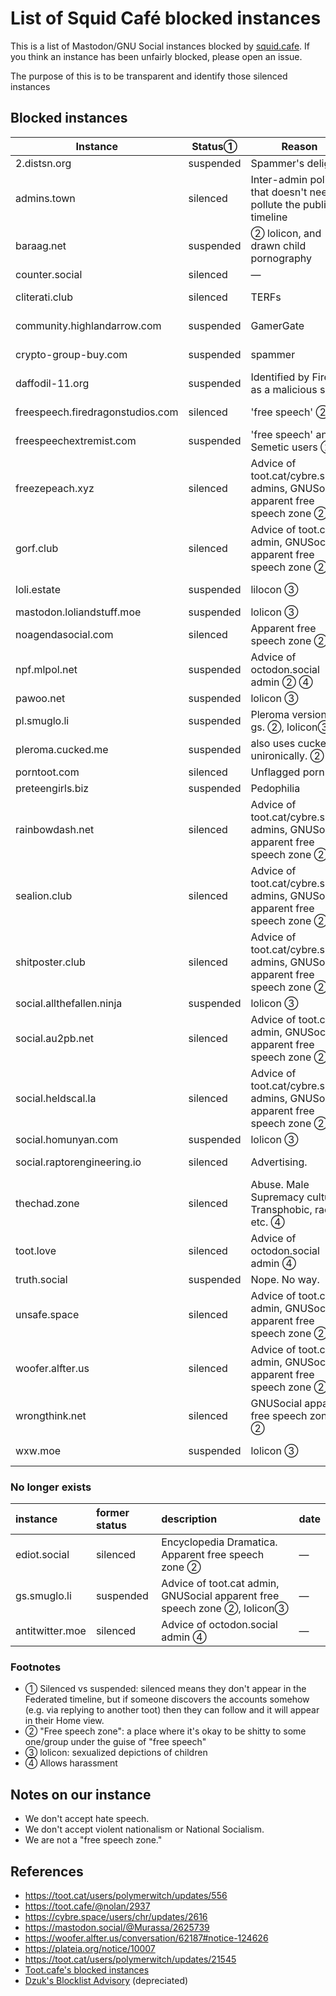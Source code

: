 List of Squid Café blocked instances
=======

This is a list of Mastodon/GNU Social instances blocked by [squid.cafe](https://squid.cafe). If you think an instance has been unfairly blocked, please open an issue.

The purpose of this is to be transparent and identify those silenced instances 

Blocked instances
-------

| Instance | Status&#9312; | Reason | Date | 
| ---- | ---- | ---- | ---- | 
| 2.distsn.org                     | suspended | Spammer's delight. | &mdash; | 
| admins.town                      | silenced  | Inter-admin politics that doesn't need to pollute the public timeline | &mdash; |
| baraag.net                       | suspended | &#9313; lolicon, and drawn child pornography | &mdash; | 
| counter.social                   | silenced  | &mdash; | &mdash; |
| cliterati.club                   | silenced  | TERFs | 2020-02-12 |
| community.highlandarrow.com      | suspended | GamerGate | 2018-03-25 | 
| crypto-group-buy.com             | suspended | spammer | 2020-02-15 |
| daffodil-11.org                  | suspended | Identified by Firefox as a malicious site | 2020-03-15 | 
| freespeech.firedragonstudios.com | silenced  | 'free speech' &#9313; | 2018-06-15 |
| freespeechextremist.com          | suspended | 'free speech' anti-Semetic users &#9313; | 2022-11-08 |
| freezepeach.xyz                  | silenced  | Advice of toot.cat/cybre.space admins, GNUSocial apparent free speech zone &#9313; | &mdash; | 
| gorf.club                        | silenced  | Advice of toot.cat admin, GNUSocial apparent free speech zone &#9313; | &mdash; | 
| loli.estate                      | suspended | lilocon &#9314; | 2018-06-15 |
| mastodon.loliandstuff.moe        | suspended | lolicon &#9314; | &mdash; | 
| noagendasocial.com               | silenced  | Apparent free speech zone &#9313; | &mdash; | 
| npf.mlpol.net                    | suspended | Advice of octodon.social admin &#9313; &#9315; | &mdash; | 
| pawoo.net                        | suspended | lolicon &#9314; | &mdash; | 
| pl.smuglo.li                     | suspended | Pleroma version of gs. &#9313;, lolicon&#9314; | 2018-04-06 |
| pleroma.cucked.me                | suspended | also uses cucked unironically. &#9313; | 2018-06-15 |
| porntoot.com                     | silenced  | Unflagged porn | &mdash; | 
| preteengirls.biz                 | suspended | Pedophilia | &mdash; | 
| rainbowdash.net                  | silenced  | Advice of toot.cat/cybre.space admins, GNUSocial apparent free speech zone &#9313; | &mdash; | 
| sealion.club                     | silenced  | Advice of toot.cat/cybre.space admins, GNUSocial apparent free speech zone &#9313; | &mdash; | 
| shitposter.club                  | silenced  | Advice of toot.cat/cybre.space admins, GNUSocial apparent free speech zone &#9313; | &mdash; | 
| social.allthefallen.ninja        | suspended | lolicon &#9314; | &mdash; | 
| social.au2pb.net                 | silenced  | Advice of toot.cat admin, GNUSocial apparent free speech zone &#9313; | &mdash; | 
| social.heldscal.la               | silenced  | Advice of toot.cat/cybre.space admins, GNUSocial apparent free speech zone &#9313; | &mdash; | 
| social.homunyan.com              | suspended | lolicon &#9314; | &mdash; | 
| social.raptorengineering.io      | silenced  | Advertising. | 2018-03-25 | 
| thechad.zone                     | silenced  | Abuse. Male Supremacy culture. Transphobic, racist, etc. &#9315; | 2018-06-15
| toot.love                        | silenced  | Advice of octodon.social admin &#9315; | &mdash; | 
| truth.social                     | suspended | Nope. No way. | &mdash; |
| unsafe.space                     | silenced  | Advice of toot.cat admin, GNUSocial apparent free speech zone &#9313; | &mdash; |
| woofer.alfter.us                 | silenced  | Advice of toot.cat admin, GNUSocial apparent free speech zone &#9313; | &mdash; | 
| wrongthink.net                   | silenced  | GNUSocial apparent free speech zone &#9313; | &mdash; | 
| wxw.moe                          | suspended | lolicon &#9314; | 2018-03-25 |


### No longer exists

| instance     | former status | description | date | 
| :--          | :--           | :--         | :--  |
| ediot.social | silenced      | Encyclopedia Dramatica. Apparent free speech zone &#9313; | &mdash; | 
| gs.smuglo.li | suspended     | Advice of toot.cat admin, GNUSocial apparent free speech zone &#9313;, lolicon&#9314; | &mdash; |
| antitwitter.moe | silenced | Advice of octodon.social admin &#9315; | &mdash; | 


<!--
| social.targaryen.house | silenced | Apparent free speech zone&#9313; |
-->

### Footnotes

- &#9312; Silenced vs suspended: silenced means they don't appear in the Federated timeline, but if someone discovers the accounts somehow (e.g. via replying to another toot) then they can follow and it will appear in their Home view.
- &#9313; "Free speech zone": a place where it's okay to be shitty to some one/group under the guise of "free speech"
- &#9314; lolicon: sexualized depictions of children
- &#9315; Allows harassment

Notes on our instance
-----

- We don't accept hate speech.
- We don't accept violent nationalism or National Socialism.
- We are not a "free speech zone."

References
----

- https://toot.cat/users/polymerwitch/updates/556
- https://toot.cafe/@nolan/2937
- https://cybre.space/users/chr/updates/2616
- https://mastodon.social/@Murassa/2625739
- https://woofer.alfter.us/conversation/62187#notice-124626
- https://plateia.org/notice/10007
- https://toot.cat/users/polymerwitch/updates/21545
- [Toot.cafe's blocked instances](https://github.com/tootcafe/blocked-instances)
- [Dzuk's Blocklist Advisory](http://telegra.ph/Instances-to-silencesuspend-on-Mastodon-06-23) (depreciated)
